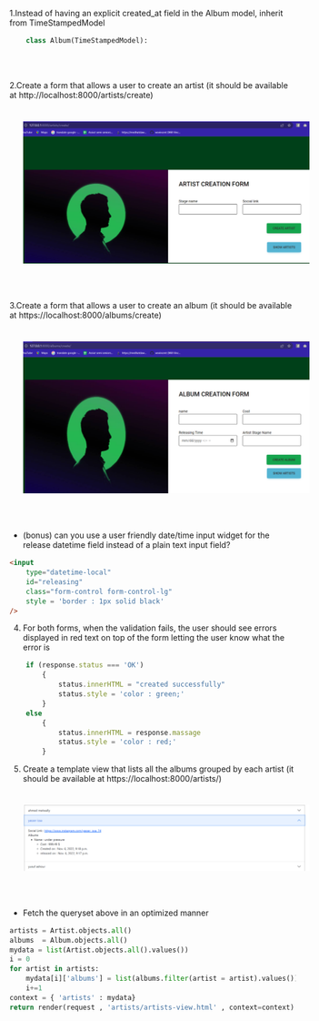 1.Instead of having an explicit created_at field in the Album model, inherit from TimeStampedModel


```python
    class Album(TimeStampedModel):
```
<br/>
<br/>

2.Create a form that allows a user to create an artist (it should be available at http://localhost:8000/artists/create)

<img src = './readme elements/artist_form.png' style = 'width : 800px; margin : 24px 0 48px 24px'/>

3.Create a form that allows a user to create an album (it should be available at https://localhost:8000/albums/create)

<img src = './readme elements/albums_form.png' style = 'width : 800px; margin : 24px 0 48px 24px'/>

  - (bonus) can you use a user friendly date/time input widget for the release datetime field instead of a plain text
input field?

```html
<input
    type="datetime-local"
    id="releasing"
    class="form-control form-control-lg"
    style = 'border : 1px solid black'
/>
```

4. For both forms, when the validation fails, the user should see errors displayed in red text on top of the form letting the
user know what the error is

```javascript
    if (response.status === 'OK')
        {
            status.innerHTML = "created successfully"
            status.style = 'color : green;'
        }
    else 
        {
            status.innerHTML = response.massage
            status.style = 'color : red;'
        }
```

5. Create a template view that lists all the albums grouped by each artist 
(it should be available at https://localhost:8000/artists/)

<img src = './readme elements/artists_list.png' style = 'width : 800px; margin : 24px 0 48px 24px'/>

- Fetch the queryset above in an optimized manner

```python
artists = Artist.objects.all()
albums  = Album.objects.all()
mydata = list(Artist.objects.all().values())
i = 0
for artist in artists:
    mydata[i]['albums'] = list(albums.filter(artist = artist).values())
    i+=1
context = { 'artists' : mydata}
return render(request , 'artists/artists-view.html' , context=context)
```